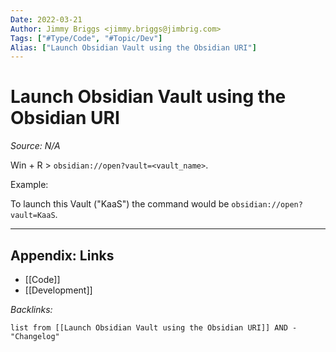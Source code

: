 ```yaml
---
Date: 2022-03-21
Author: Jimmy Briggs <jimmy.briggs@jimbrig.com>
Tags: ["#Type/Code", "#Topic/Dev"]
Alias: ["Launch Obsidian Vault using the Obsidian URI"]
---
```


# Launch Obsidian Vault using the Obsidian URI

*Source: N/A*

Win + R > `obsidian://open?vault=<vault_name>`.

Example:

To launch this Vault ("KaaS") the command would be `obsidian://open?vault=KaaS`.

***

## Appendix: Links

- [[Code]]
- [[Development]]

*Backlinks:*

```dataview
list from [[Launch Obsidian Vault using the Obsidian URI]] AND -"Changelog"
```